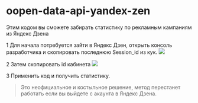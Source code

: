 # oopen-data-api-yandex-zen
Этим кодом вы сможете забирать статистику по рекламным кампаниям из Яндекс Дзена

1 Для начала потребуется зайти в Яндекс Дзен, открыть консоль разработчика и скопировать последнюю Session_id из кук.
[![](https://i.ibb.co/g3X1jK7/Yandex-Zen-master-zip-Win-RAR.jpg)](https://i.ibb.co/g3X1jK7/Yandex-Zen-master-zip-Win-RAR.jpg)

2 Затем скопировать id кабинета
[![](https://i.ibb.co/m6sY8KT/d5ba4fe477.jpg)](https://i.ibb.co/m6sY8KT/d5ba4fe477.jpg)

3 Применить код и получить статистику.

>  Это неофициальное и костыльное решение, метод перестанет работать если вы выйдете с акаунта в Яндекс Дзена.
